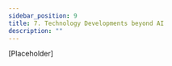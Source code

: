 ```yaml
---
sidebar_position: 9
title: 7. Technology Developments beyond AI
description: ""
---
```

\[Placeholder]

